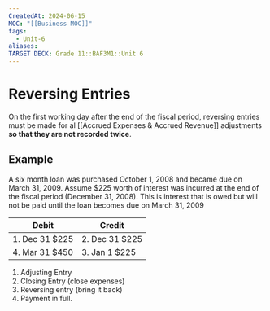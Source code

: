 ```yaml
---
CreatedAt: 2024-06-15
MOC: "[[Business MOC]]"
tags:
  - Unit-6
aliases: 
TARGET DECK: Grade 11::BAF3M1::Unit 6
---
```


# Reversing Entries

On the first working day after the end of the fiscal period, reversing entries must be made for al [[Accrued Expenses & Accrued Revenue]] adjustments **so that they are not recorded twice**.

## Example
A six month loan was purchased October 1, 2008 and became due on March 31, 2009. Assume $225 worth of interest was incurred at the end of the fiscal period (December 31, 2008). This is interest that is owed but will not be paid until the loan becomes due on March 31, 2009

| Debit          | Credit           |
| -------------- | ---------------- |
| 1. Dec 31 $225 | 2. Dec 31 $225   |
| 4. Mar 31 $450 | 3. Jan 1    $225 |

1. Adjusting Entry
2. Closing Entry (close expenses)
3. Reversing entry (bring it back)
4. Payment in full.